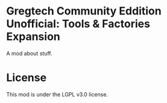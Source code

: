 
# Gregtech Community Eddition Unofficial: Tools & Factories Expansion

A mod about stuff.

# License

This mod is under the LGPL v3.0 license.
